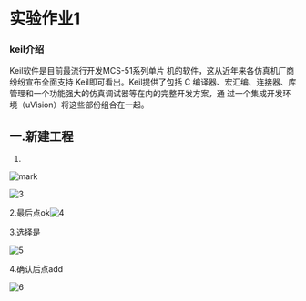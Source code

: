 # 实验作业1

### keil介绍

Keil软件是目前最流行开发MCS-51系列单片 机的软件，这从近年来各仿真机厂商纷纷宣布全面支持 Keil即可看出。Keil提供了包括 C 编译器、宏汇编、连接器、库管理和一个功能强大的仿真调试器等在内的完整开发方案，通 过一个集成开发环境（uVision）将这些部份组合在一起。

## 一.新建工程

1.

![mark](http://mally.oss-cn-qingdao.aliyuncs.com/PicGo上传的图片/20200404/115540671.png)



![3](C:\Users\53055\Documents\markdown文件\单片机实验报告\使用的图片\3.png)

2.最后点ok![4](C:\Users\53055\Documents\markdown文件\单片机实验报告\使用的图片\4.png)



3.选择是

![5](C:\Users\53055\Documents\markdown文件\单片机实验报告\使用的图片\5.jpg)

4.确认后点add

![6](C:\Users\53055\Documents\markdown文件\单片机实验报告\使用的图片\6.png)